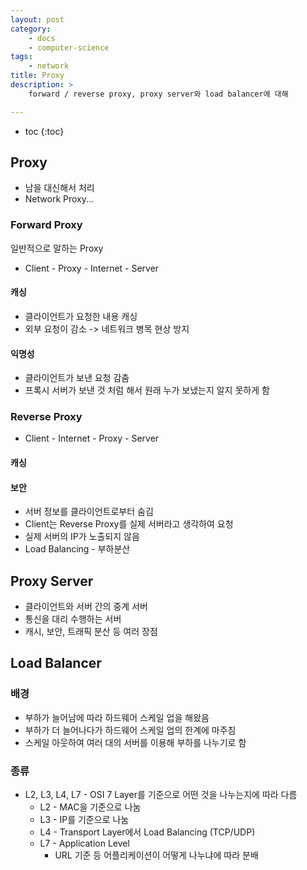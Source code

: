 ```yaml
---
layout: post
category:
    - docs
    - computer-science
tags:
    - network
title: Proxy
description: >
    forward / reverse proxy, proxy server와 load balancer에 대해

---
```

<!-- blank -->
* toc
{:toc}

## Proxy

* 남을 대신해서 처리
* Network Proxy...

### Forward Proxy
일반적으로 말하는 Proxy

* Client - Proxy - Internet - Server

#### 캐싱
* 클라이언트가 요청한 내용 캐싱
* 외부 요청이 감소 -> 네트워크 병목 현상 방지

#### 익명성
* 클라이언트가 보낸 요청 감춤
* 프록시 서버가 보낸 것 처럼 해서 원래 누가 보냈는지 알지 못하게 함

### Reverse Proxy

* Client - Internet - Proxy - Server

#### 캐싱

#### 보안

* 서버 정보를 클라이언트로부터 숨김
* Client는 Reverse Proxy를 실제 서버라고 생각하여 요청
* 실제 서버의 IP가 노출되지 않음
* Load Balancing - 부하분산

## Proxy Server

* 클라이언트와 서버 간의 중계 서버
* 통신을 대리 수행하는 서버
* 캐시, 보안, 트래픽 분산 등 여러 장점

## Load Balancer

### 배경
* 부하가 늘어남에 따라 하드웨어 스케일 업을 해왔음
* 부하가 더 늘어나다가 하드웨어 스케일 업의 한계에 마주침
* 스케일 아웃하여 여러 대의 서버를 이용해 부하를 나누기로 함

### 종류
* L2, L3, L4, L7 - OSI 7 Layer를 기준으로 어떤 것을 나누는지에 따라 다름
    * L2 - MAC을 기준으로 나눔
    * L3 - IP를 기준으로 나눔
    * L4 - Transport Layer에서 Load Balancing (TCP/UDP)
    * L7 - Application Level
        * URL 기준 등 어플리케이션이 어떻게 나누냐에 따라 분배